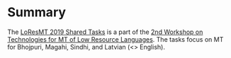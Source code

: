 # Summary
The [LoResMT 2019 Shared Tasks](https://github.com/loresmt/loresmt-2019) is a part of the [2nd Workshop on Technologies for MT of Low Resource Languages](https://www.loresmt.org/previous-workshops/loresmt-2019). The tasks focus on MT for Bhojpuri, Magahi, Sindhi, and Latvian (<> English).
